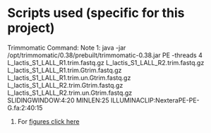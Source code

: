 # Scripts used (specific for this project)

Trimmomatic Command: Note 1:
java -jar /opt/trimmomatic/0.38/prebuilt/trimmomatic-0.38.jar PE -threads 4 L_lactis_S1_LALL_R1.trim.fastq.gz L_lactis_S1_LALL_R2.trim.fastq.gz \
            L_lactis_S1_LALL_R1.trim.Gtrim.fastq.gz L_lactis_S1_LALL_R1.trim.un.Gtrim.fastq.gz \
            L_lactis_S1_LALL_R2.trim.Gtrim.fastq.gz L_lactis_S1_LALL_R2.trim.un.Gtrim.fastq.gz \
            SLIDINGWINDOW:4:20 MINLEN:25 ILLUMINACLIP:NexteraPE-PE-G.fa:2:40:15


1. For [figures click here](/fig/)